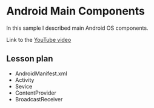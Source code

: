# Android Main Components

In this sample I described main Android OS components.

Link to the [YouTube video](https://www.youtube.com/watch?v=unLvOpss_gg)

## Lesson plan
- AndroidManifest.xml
- Activity
- Sevice
- ContentProvider
- BroadcastReceiver

